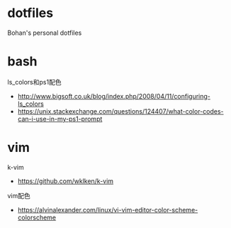 # dotfiles
Bohan's personal dotfiles

# bash
ls_colors和ps1配色
- http://www.bigsoft.co.uk/blog/index.php/2008/04/11/configuring-ls_colors
- https://unix.stackexchange.com/questions/124407/what-color-codes-can-i-use-in-my-ps1-prompt


# vim
k-vim
- https://github.com/wklken/k-vim

vim配色
- https://alvinalexander.com/linux/vi-vim-editor-color-scheme-colorscheme
